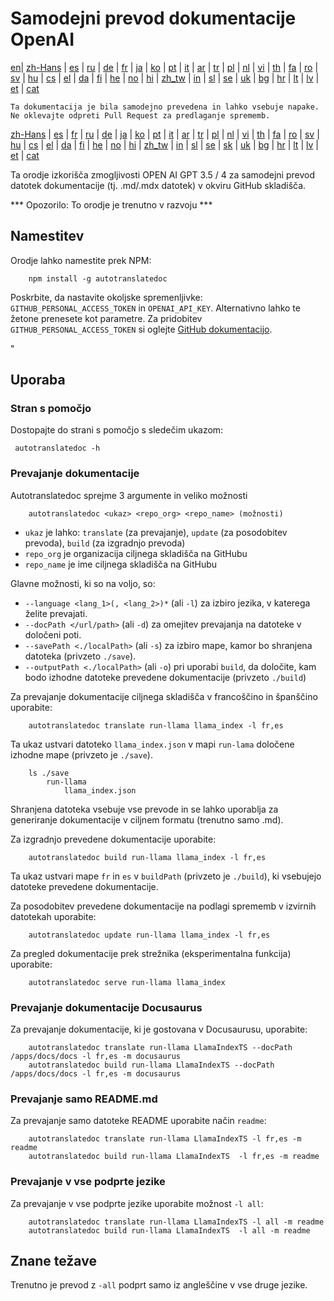 
# Samodejni prevod dokumentacije OpenAI

[en](../README.md)| [zh-Hans](/i18n/README_zh-Hans.md) | [es](/i18n/README_es.md) | [ru](/i18n/README_ru.md) | [de](/i18n/README_de.md) | [fr](/i18n/README_fr.md) | [ja](/i18n/README_ja.md) | [ko](/i18n/README_ko.md) | [pt](/i18n/README_pt.md) | [it](/i18n/README_it.md) | [ar](/i18n/README_ar.md) | [tr](/i18n/README_tr.md) | [pl](/i18n/README_pl.md) | [nl](/i18n/README_nl.md) | [vi](/i18n/README_vi.md) | [th](/i18n/README_th.md) | [fa](/i18n/README_fa.md) | [ro](/i18n/README_ro.md) | [sv](/i18n/README_sv.md) | [hu](/i18n/README_hu.md) | [cs](/i18n/README_cs.md) | [el](/i18n/README_el.md) | [da](/i18n/README_da.md) | [fi](/i18n/README_fi.md) | [he](/i18n/README_he.md) | [no](/i18n/README_no.md) | [hi](/i18n/README_hi.md) | [zh_tw](/i18n/README_zh_tw.md) | [in](/i18n/README_in.md) | [sl](/i18n/README_sl.md) | [se](/i18n/README_se.md) | [uk](/i18n/README_uk.md) | [bg](/i18n/README_bg.md) | [hr](/i18n/README_hr.md) | [lt](/i18n/README_lt.md) | [lv](/i18n/README_lv.md) | [et](/i18n/README_et.md) | [cat](/i18n/README_cat.md) 

```Ta dokumentacija je bila samodejno prevedena in lahko vsebuje napake. Ne oklevajte odpreti Pull Request za predlaganje sprememb.```


 [zh-Hans](/i18n/README_zh-Hans.md) | [es](/i18n/README_es.md) |  [fr](/i18n/README_es.md) | [ru](/i18n/README_ru.md) | [de](/i18n/README_de.md) | [ja](/i18n/README_ja.md) | [ko](/i18n/README_ko.md) | [pt](/i18n/README_pt.md) | [it](/i18n/README_it.md) | [ar](/i18n/README_ar.md) | [tr](/i18n/README_tr.md) | [pl](/i18n/README_pl.md) | [nl](/i18n/README_nl.md) | [vi](/i18n/README_vi.md) | [th](/i18n/README_th.md) | [fa](/i18n/README_fa.md) | [ro](/i18n/README_ro.md) | [sv](/i18n/README_sv.md) | [hu](/i18n/README_hu.md) | [cs](/i18n/README_cs.md) | [el](/i18n/README_el.md) | [da](/i18n/README_da.md) | [fi](/i18n/README_fi.md) | [he](/i18n/README_he.md) | [no](/i18n/README_no.md) | [hi](/i18n/README_hi.md) | [zh_tw](/i18n/README_zh_tw.md) | [in](/i18n/README_in.md) | [sl](/i18n/README_sl.md) | [se](/i18n/README_se.md) | [sk](/i18n/README_sk.md) | [uk](/i18n/README_uk.md) | [bg](/i18n/README_bg.md) | [hr](/i18n/README_hr.md) | [lt](/i18n/README_lt.md) | [lv](/i18n/README_lv.md) | [et](/i18n/README_et.md) | [cat](/i18n/README_cat.md) 


Ta orodje izkorišča zmogljivosti OPEN AI GPT 3.5 / 4 za samodejni prevod datotek dokumentacije (tj. .md/.mdx datotek) v okviru GitHub skladišča.

*** Opozorilo: To orodje je trenutno v razvoju ***


## Namestitev 

Orodje lahko namestite prek NPM:

```
    npm install -g autotranslatedoc
```

Poskrbite, da nastavite okoljske spremenljivke: `GITHUB_PERSONAL_ACCESS_TOKEN` in `OPENAI_API_KEY`. Alternativno lahko te žetone prenesete kot parametre. Za pridobitev `GITHUB_PERSONAL_ACCESS_TOKEN` si oglejte [GitHub dokumentacijo](https://docs.github.com/en/github/authenticating-to-github/creating-a-personal-access-token).


"
## Uporaba


### Stran s pomočjo
Dostopajte do strani s pomočjo s sledečim ukazom:
```
 autotranslatedoc -h
```
### Prevajanje dokumentacije

Autotranslatedoc sprejme 3 argumente in veliko možnosti

```
    autotranslatedoc <ukaz> <repo_org> <repo_name> (možnosti)
```

- ```ukaz``` je lahko: ```translate``` (za prevajanje), ```update``` (za posodobitev prevoda), ```build``` (za izgradnjo prevoda)
- ```repo_org``` je organizacija ciljnega skladišča na GitHubu
- ```repo_name``` je ime ciljnega skladišča na GitHubu

Glavne možnosti, ki so na voljo, so:

- ```--language <lang_1>(, <lang_2>)*``` (ali ```-l```) za izbiro jezika, v katerega želite prevajati.
- ```--docPath </url/path>``` (ali ```-d```) za omejitev prevajanja na datoteke v določeni poti.
- ```--savePath <./localPath>``` (ali ```-s```) za izbiro mape, kamor bo shranjena datoteka (privzeto ```./save```).
- ```--outputPath <./localPath>``` (ali ```-o```) pri uporabi ```build```, da določite, kam bodo izhodne datoteke prevedene dokumentacije (privzeto ```./build```)



Za prevajanje dokumentacije ciljnega skladišča v francoščino in španščino uporabite:
```
    autotranslatedoc translate run-llama llama_index -l fr,es
```


Ta ukaz ustvari datoteko `llama_index.json` v mapi `run-lama` določene izhodne mape (privzeto je `./save`).
```
    ls ./save
        run-llama
            llama_index.json 
```
Shranjena datoteka vsebuje vse prevode in se lahko uporablja za generiranje dokumentacije v ciljnem formatu (trenutno samo .md).

Za izgradnjo prevedene dokumentacije uporabite:

```
    autotranslatedoc build run-llama llama_index -l fr,es
```


Ta ukaz ustvari mape `fr` in `es` v `buildPath` (privzeto je `./build`), ki vsebujejo datoteke prevedene dokumentacije.

Za posodobitev prevedene dokumentacije na podlagi sprememb v izvirnih datotekah uporabite:

```
    autotranslatedoc update run-llama llama_index -l fr,es
```


Za pregled dokumentacije prek strežnika (eksperimentalna funkcija) uporabite:
```
    autotranslatedoc serve run-llama llama_index
```
### Prevajanje dokumentacije Docusaurus

Za prevajanje dokumentacije, ki je gostovana v Docusaurusu, uporabite:

```
    autotranslatedoc translate run-llama LlamaIndexTS --docPath /apps/docs/docs -l fr,es -m docusaurus
    autotranslatedoc build run-llama LlamaIndexTS --docPath /apps/docs/docs -l fr,es -m docusaurus
```
### Prevajanje samo README.md

Za prevajanje samo datoteke README uporabite način `readme`:

```
    autotranslatedoc translate run-llama LlamaIndexTS -l fr,es -m readme
    autotranslatedoc build run-llama LlamaIndexTS  -l fr,es -m readme
```
### Prevajanje v vse podprte jezike

Za prevajanje v vse podprte jezike uporabite možnost `-l all`:

```
    autotranslatedoc translate run-llama LlamaIndexTS -l all -m readme
    autotranslatedoc build run-llama LlamaIndexTS  -l all -m readme
```
## Znane težave

Trenutno je prevod z `-all` podprt samo iz angleščine v vse druge jezike.
